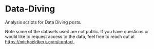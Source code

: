 # Data-Diving
Analysis scripts for Data Diving posts. 

Note some of the datasets used are not public. If you have questions or would like to request access to the data, feel free to reach out at https://michaeldberk.com/contact.

